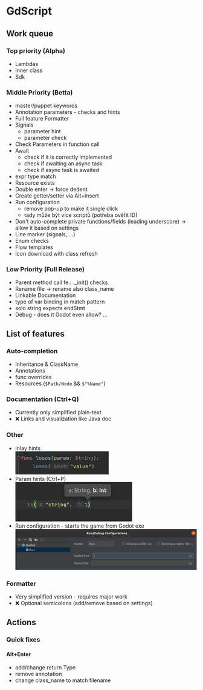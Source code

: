 # GdScript

## Work queue
### Top priority (Alpha)
- Lambdas
- Inner class
- Sdk

### Middle Priority (Betta)
- master/puppet keywords
- Annotation parameters - checks and hints
- Full feature Formatter
- Signals
  - parameter hint
  - parameter check
- Check Parameters in function call
- Await
  - check if it is correctly implemented
  - check if awaiting an async task
  - check if async task is awaited
- expr type match
- Resource exists
- Double enter -> force dedent
- Create getter/setter via Alt+Insert
- Run configuration
  - remove pop-up to make it single click
  - tady může být více scriptů (potřeba ověřit ID)
- Don't auto-complete private functions/fields (leading underscore) -> allow it based on settings
- Line marker (signals, ...)
- Enum checks
- Flow templates
- Icon download with class refresh

### Low Priority (Full Release)
- Parent method call fe.: ._init() checks
- Rename file -> rename also class_name
- Linkable Documentation
- type of var binding in match pattern
- solo string expects endStmt
- Debug - does it Godot even allow? ...

## List of features
### Auto-completion
- Inheritance & ClassName
- Annotations
- func overrides
- Resources (`$Path/Node` && `$"%Name"`)

### Documentation (Ctrl+Q)
- Currently only simplified plain-text
- ❌ Links and visualization like Java doc

### Other
- Inlay hints  
 ![](./screens/inlay.png)
- Param hints (Ctrl+P)  
![](./screens/param-hint.png)
- Run configuration - starts the game from Godot exe  
![](./screens/run-config.png)

### Formatter
- Very simplified version - requires major work  
- ❌ Optional semicolons (add/remove based on settings)

## Actions
### Quick fixes
#### Alt+Enter
- add/change return Type
- remove annotation
- change class_name to match filename
